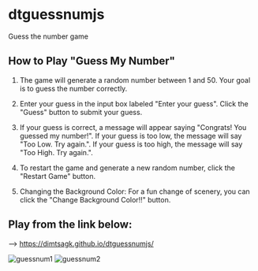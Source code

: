 # dtguessnumjs
Guess the number game

## How to Play "Guess My Number"

1. The game will generate a random number between 1 and 50.
Your goal is to guess the number correctly.

2. Enter your guess in the input box labeled "Enter your guess".
Click the "Guess" button to submit your guess.

3. If your guess is correct, a message will appear saying "Congrats! You guessed my number!".
If your guess is too low, the message will say "Too Low. Try again.".
If your guess is too high, the message will say "Too High. Try again.".

4. To restart the game and generate a new random number, click the "Restart Game" button.

5. Changing the Background Color:
For a fun change of scenery, you can click the "Change Background Color!!" button.

## Play from the link below:
--> https://dimtsagk.github.io/dtguessnumjs/

![guessnum1](https://github.com/user-attachments/assets/7419d2d8-082a-4baf-ad83-7167e320d72d)
![guessnum2](https://github.com/user-attachments/assets/6846811d-c172-4e73-81c5-f2b4bd0a5df9)



